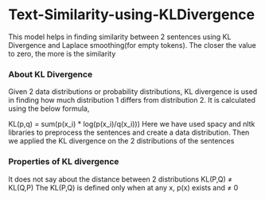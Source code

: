 # Text-Similarity-using-KLDivergence
This model helps in finding similarity between 2 sentences using KL Divergence and Laplace smoothing(for empty tokens). The closer the value to zero, the more is the similarity

### About KL Divergence
Given 2 data distributions or probability distributions, KL divergence is used in finding how much distribution 1 differs from distribution 2. 
It is calculated using the below formula,

KL(p,q) = sum(p(x_i) * log(p(x_i)/q(x_i)))
Here we have used spacy and nltk libraries to preprocess the sentences and create a data distribution. Then we applied the KL divergence on the 2 distributions of the sentences

### Properties of KL divergence

It does not say about the distance between 2 distributions
KL(P,Q) ≠ KL(Q,P)
The KL(P,Q) is defined only when at any x, p(x) exists and ≠ 0
